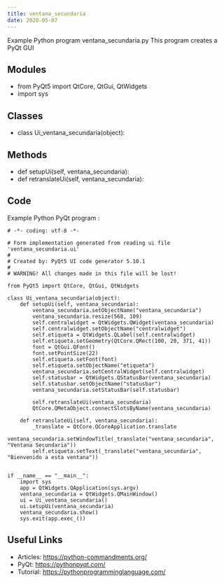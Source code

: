```yaml
---
title: ventana_secundaria
date: 2020-05-07
---
```

Example Python program ventana_secundaria.py
This program creates a PyQt GUI

## Modules

* from PyQt5 import QtCore, QtGui, QtWidgets
* import sys

## Classes

* class Ui_ventana_secundaria(object):

## Methods

* def setupUi(self, ventana_secundaria):
* def retranslateUi(self, ventana_secundaria):

## Code

Example Python PyQt program :

    # -*- coding: utf-8 -*-
    
    # Form implementation generated from reading ui file 'ventana_secundaria.ui'
    #
    # Created by: PyQt5 UI code generator 5.10.1
    #
    # WARNING! All changes made in this file will be lost!
    
    from PyQt5 import QtCore, QtGui, QtWidgets
    
    class Ui_ventana_secundaria(object):
        def setupUi(self, ventana_secundaria):
            ventana_secundaria.setObjectName("ventana_secundaria")
            ventana_secundaria.resize(568, 109)
            self.centralwidget = QtWidgets.QWidget(ventana_secundaria)
            self.centralwidget.setObjectName("centralwidget")
            self.etiqueta = QtWidgets.QLabel(self.centralwidget)
            self.etiqueta.setGeometry(QtCore.QRect(100, 20, 371, 41))
            font = QtGui.QFont()
            font.setPointSize(22)
            self.etiqueta.setFont(font)
            self.etiqueta.setObjectName("etiqueta")
            ventana_secundaria.setCentralWidget(self.centralwidget)
            self.statusbar = QtWidgets.QStatusBar(ventana_secundaria)
            self.statusbar.setObjectName("statusbar")
            ventana_secundaria.setStatusBar(self.statusbar)
    
            self.retranslateUi(ventana_secundaria)
            QtCore.QMetaObject.connectSlotsByName(ventana_secundaria)
    
        def retranslateUi(self, ventana_secundaria):
            _translate = QtCore.QCoreApplication.translate
            ventana_secundaria.setWindowTitle(_translate("ventana_secundaria", "Ventana Secundaria"))
            self.etiqueta.setText(_translate("ventana_secundaria", "Bienvenido a esta ventana"))
    
    
    if __name__ == "__main__":
        import sys
        app = QtWidgets.QApplication(sys.argv)
        ventana_secundaria = QtWidgets.QMainWindow()
        ui = Ui_ventana_secundaria()
        ui.setupUi(ventana_secundaria)
        ventana_secundaria.show()
        sys.exit(app.exec_())
    
    

## Useful Links

- Articles: https://python-commandments.org/
- PyQt: https://pythonpyqt.com/
- Tutorial: https://pythonprogramminglanguage.com/
